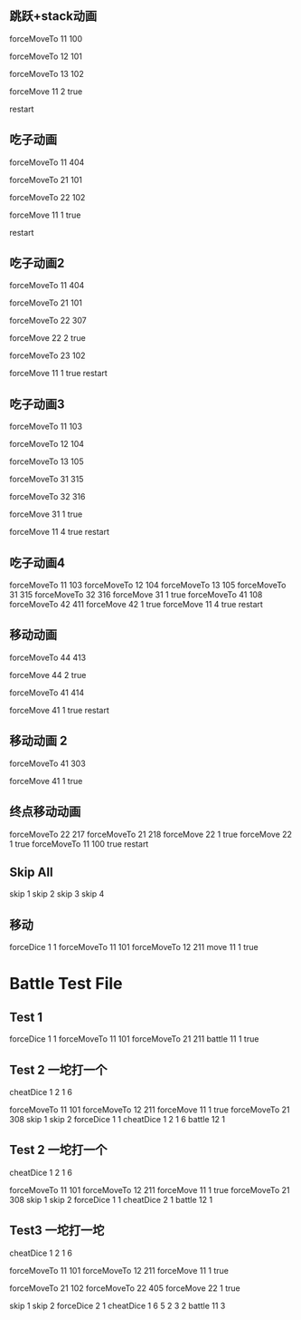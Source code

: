 
## 跳跃+stack动画

forceMoveTo 11 100

forceMoveTo 12 101

forceMoveTo 13 102

forceMove 11 2 true

restart


## 吃子动画

forceMoveTo 11 404

forceMoveTo 21 101

forceMoveTo 22 102

forceMove 11 1 true

restart
## 吃子动画2


forceMoveTo 11 404

forceMoveTo 21 101

forceMoveTo 22 307

forceMove 22 2 true

forceMoveTo 23 102

forceMove 11 1 true
restart

## 吃子动画3

forceMoveTo 11 103

forceMoveTo 12 104

forceMoveTo 13 105

forceMoveTo 31 315

forceMoveTo 32 316

forceMove 31 1 true

forceMove 11 4 true
restart
## 吃子动画4

forceMoveTo 11 103
forceMoveTo 12 104
forceMoveTo 13 105
forceMoveTo 31 315
forceMoveTo 32 316
forceMove 31 1 true
forceMoveTo 41 108
forceMoveTo 42 411
forceMove 42 1 true
forceMove 11 4 true
restart

## 移动动画

forceMoveTo 44 413

forceMove 44 2 true

forceMoveTo 41 414

forceMove 41 1 true
restart
## 移动动画 2

forceMoveTo 41 303

forceMove 41 1 true

## 终点移动动画

forceMoveTo 22 217
forceMoveTo 21 218
forceMove 22 1 true
forceMove 22 1 true
forceMoveTo 11 100 true
restart

## Skip All

skip 1
skip 2
skip 3
skip 4

## 移动

forceDice 1 1
forceMoveTo 11 101
forceMoveTo 12 211
move 11 1 true

# Battle Test File

## Test 1

forceDice 1 1
forceMoveTo 11 101
forceMoveTo 21 211
battle 11 1 true

## Test 2 一坨打一个

cheatDice 1 2 1 6


forceMoveTo 11 101
forceMoveTo 12 211
forceMove 11 1 true
forceMoveTo 21 308
skip 1
skip 2
forceDice 1 1
cheatDice 1 2 1 6
battle 12 1

## Test 2 一坨打一个

cheatDice 1 2 1 6


forceMoveTo 11 101
forceMoveTo 12 211
forceMove 11 1 true
forceMoveTo 21 308
skip 1
skip 2
forceDice 1 1
cheatDice 2 1
battle 12 1


## Test3 一坨打一坨

cheatDice 1 2 1 6

forceMoveTo 11 101
forceMoveTo 12 211
forceMove 11 1 true

forceMoveTo 21 102
forceMoveTo 22 405
forceMove 22 1 true

skip 1
skip 2
forceDice 2 1
cheatDice 1 6 5 2 3 2 
battle 11 3

